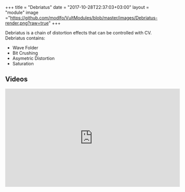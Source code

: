 +++
title = "Debriatus"
date = "2017-10-28T22:37:03+03:00"
layout = "module"
image ="https://github.com/modlfo/VultModules/blob/master/images/Debriatus-render.png?raw=true"
+++

Debriatus is a chain of distortion effects that can be controlled with CV. Debriatus contains:

- Wave Folder
- Bit Crushing
- Asymetric Distortion
- Saturation

## Videos

<iframe width="560" height="315" src="https://www.youtube.com/embed/7g9bThblv70" frameborder="0" allowfullscreen></iframe>
